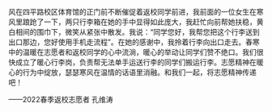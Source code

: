 风在四平路校区体育馆的正门前不断催促着返校同学前进，我前面的一位女生在寒风里踉跄了一下，两只行李箱在她的手中显得如此庞大，我赶忙向前帮她扶稳，黄白相间的围巾下，微笑从紧张中散发。我说：“同学您好，我帮您把这个行李送到出口那边，您好使用手机走流程”。在她的感谢中，我拎着行李向出口走去。春寒中的温暖在志愿者和返校同学的心中流淌，暖心的举动让同学们赞不绝口。我们很快成立了暖心行李岗，负责帮无法单手运送行李的同学们搬运行李。志愿精神在暖心的行为中绽放，瑟瑟寒风在温情的话语里消融。和我们一起，将志愿精神传递吧！

——2022春季返校志愿者 孔维涛